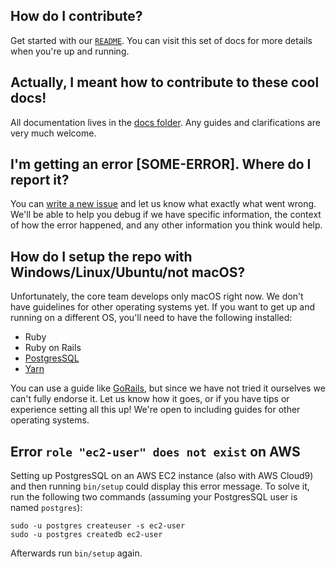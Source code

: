 ## How do I contribute?

Get started with our [`README`](https://github.com/thepracticaldev/dev.to). You can visit this set of docs for more details when you're up and running.

## Actually, I meant how to contribute to these cool docs!

All documentation lives in the [docs folder](https://github.com/thepracticaldev/dev.to/tree/master/docs). Any guides and clarifications are very much welcome.

## I'm getting an error [SOME-ERROR]. Where do I report it?

You can [write a new issue](https://github.com/thepracticaldev/dev.to/issues/new) and let us know what exactly what went wrong. We'll be able to help you debug if we have specific information, the context of how the error happened, and any other information you think would help.

## How do I setup the repo with Windows/Linux/Ubuntu/not macOS?

Unfortunately, the core team develops only macOS right now. We don't have guidelines for other operating systems yet. If you want to get up and running on a different OS, you'll need to have the following installed:

- Ruby
- Ruby on Rails
- [PostgresSQL](/additional-postgres-setup)
- [Yarn](https://yarnpkg.com/en/docs/install)

You can use a guide like [GoRails](https://gorails.com/setup/), but since we have not tried it ourselves we can't fully endorse it. Let us know how it goes, or if you have tips or experience setting all this up! We're open to including guides for other operating systems.

## Error `role "ec2-user" does not exist` on AWS

Setting up PostgresSQL on an AWS EC2 instance (also with AWS Cloud9) and then running `bin/setup` could display this error message.
To solve it, run the following two commands (assuming your PostgresSQL user is named `postgres`):

```
sudo -u postgres createuser -s ec2-user
sudo -u postgres createdb ec2-user
```

Afterwards run `bin/setup` again.
